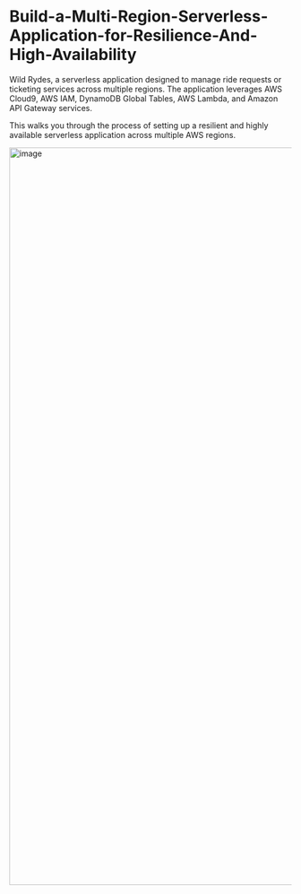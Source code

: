 # Build-a-Multi-Region-Serverless-Application-for-Resilience-And-High-Availability

Wild Rydes, a serverless application designed to manage ride requests or ticketing services across multiple regions. The application leverages AWS Cloud9, AWS IAM, DynamoDB Global Tables, AWS Lambda, and Amazon API Gateway services.

This walks you through the process of setting up a resilient and highly available serverless application across multiple AWS regions.

<img width="1316" alt="image" src="https://github.com/SwathiKrish97/Build-a-Multi-Region-Serverless-Application-for-Resilience-And-High-Availability/assets/125830594/6261192e-ae25-452e-8832-e41177f9e354">


